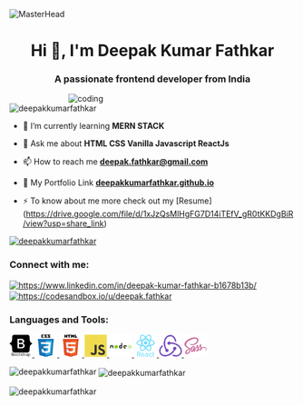 ![MasterHead](https://miro.medium.com/max/1100/0*FGD6BUzzZs1VJLuY.gif)
<h1 align="center">Hi 👋, I'm Deepak Kumar Fathkar</h1>
<h3 align="center">A passionate frontend developer from India</h3>
<img align="right" alt="coding" width="400" src="https://cdn.dribbble.com/users/1162077/screenshots/3848914/programmer.gif">

<p align="left"> <img src="https://komarev.com/ghpvc/?username=deepakkumarfathkar&label=Profile%20views&color=0e75b6&style=flat" alt="deepakkumarfathkar" /> </p>

- 🌱 I’m currently learning **MERN STACK**

- 💬 Ask me about **HTML CSS Vanilla Javascript ReactJs**

- 📫 How to reach me **deepak.fathkar@gmail.com**

- 💼 My Portfolio Link **[deepakkumarfathkar.github.io](https://deepakkumarfathkar.github.io/)**

- ⚡ To know about me more check out my [Resume]
(https://drive.google.com/file/d/1xJzQsMlHgFG7D14iTEfV_gR0tKKDgBiR/view?usp=share_link) 

<p align="left"> <a href="https://github.com/ryo-ma/github-profile-trophy"><img src="https://github-profile-trophy.vercel.app/?username=deepakkumarfathkar" alt="deepakkumarfathkar" /></a> </p>

<h3 align="left">Connect with me:</h3>
<p align="left">
<a href="https://linkedin.com/in/https://www.linkedin.com/in/deepak-kumar-fathkar-b1678b13b/" target="blank"><img align="center" src="https://raw.githubusercontent.com/rahuldkjain/github-profile-readme-generator/master/src/images/icons/Social/linked-in-alt.svg" alt="https://www.linkedin.com/in/deepak-kumar-fathkar-b1678b13b/" height="30" width="40" /></a>
<a href="https://codesandbox.com/https://codesandbox.io/u/deepak.fathkar" target="blank"><img align="center" src="https://raw.githubusercontent.com/rahuldkjain/github-profile-readme-generator/master/src/images/icons/Social/codesandbox.svg" alt="https://codesandbox.io/u/deepak.fathkar" height="30" width="40" /></a>
</p>

<h3 align="left">Languages and Tools:</h3>
<p align="left"> <a href="https://getbootstrap.com" target="_blank" rel="noreferrer"> <img src="https://raw.githubusercontent.com/devicons/devicon/master/icons/bootstrap/bootstrap-plain-wordmark.svg" alt="bootstrap" width="40" height="40"/> </a> <a href="https://www.w3schools.com/css/" target="_blank" rel="noreferrer"> <img src="https://raw.githubusercontent.com/devicons/devicon/master/icons/css3/css3-original-wordmark.svg" alt="css3" width="40" height="40"/> </a> <a href="https://www.w3.org/html/" target="_blank" rel="noreferrer"> <img src="https://raw.githubusercontent.com/devicons/devicon/master/icons/html5/html5-original-wordmark.svg" alt="html5" width="40" height="40"/> </a> <a href="https://developer.mozilla.org/en-US/docs/Web/JavaScript" target="_blank" rel="noreferrer"> <img src="https://raw.githubusercontent.com/devicons/devicon/master/icons/javascript/javascript-original.svg" alt="javascript" width="40" height="40"/> </a> <a href="https://nodejs.org" target="_blank" rel="noreferrer"> <img src="https://raw.githubusercontent.com/devicons/devicon/master/icons/nodejs/nodejs-original-wordmark.svg" alt="nodejs" width="40" height="40"/> </a> <a href="https://reactjs.org/" target="_blank" rel="noreferrer"> <img src="https://raw.githubusercontent.com/devicons/devicon/master/icons/react/react-original-wordmark.svg" alt="react" width="40" height="40"/> </a> <a href="https://redux.js.org" target="_blank" rel="noreferrer"> <img src="https://raw.githubusercontent.com/devicons/devicon/master/icons/redux/redux-original.svg" alt="redux" width="40" height="40"/> </a> <a href="https://sass-lang.com" target="_blank" rel="noreferrer"> <img src="https://raw.githubusercontent.com/devicons/devicon/master/icons/sass/sass-original.svg" alt="sass" width="40" height="40"/> </a> </p>

<p><img align="left" src="https://github-readme-stats.vercel.app/api/top-langs?username=deepakkumarfathkar&show_icons=true&locale=en&layout=compact" alt="deepakkumarfathkar" /></p>

<p>&nbsp;<img align="center" src="https://github-readme-stats.vercel.app/api?username=deepakkumarfathkar&show_icons=true&locale=en" alt="deepakkumarfathkar" /></p>

<p><img align="center" src="https://github-readme-streak-stats.herokuapp.com/?user=deepakkumarfathkar&" alt="deepakkumarfathkar" /></p>
